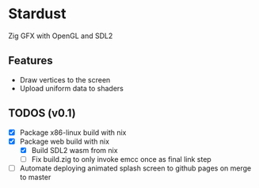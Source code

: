 # Stardust
Zig GFX with OpenGL and SDL2

## Features
- Draw vertices to the screen
- Upload uniform data to shaders

## TODOS (v0.1)
- [X] Package x86-linux build with nix
- [X] Package web build with nix
    - [X] Build SDL2 wasm from nix
    - [ ] Fix build.zig to only invoke emcc once as final link step
- [ ] Automate deploying animated splash screen to github pages on merge to master
